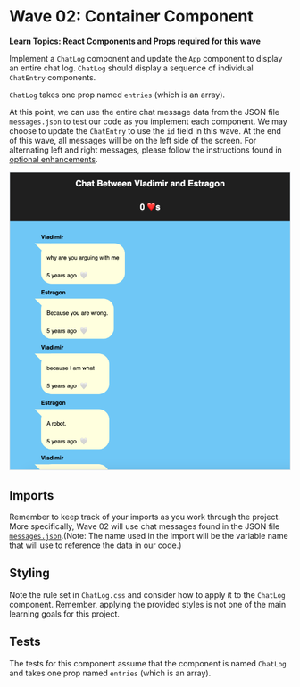 # Wave 02: Container Component

**Learn Topics: React Components and Props required for this wave**

Implement a `ChatLog` component and update the `App` component to display an entire chat log. `ChatLog` should display a sequence of individual `ChatEntry` components.

`ChatLog` takes one prop named `entries` (which is an array).

At this point, we can use the entire chat message data from the JSON file `messages.json` to test our code as you implement each component. We may choose to update the `ChatEntry` to use the `id` field in this wave. At the end of this wave, all messages will be on the left side of the screen. For alternating left and right messages, please follow the instructions found in [optional enhancements](optional-enhancements.md).

![Wave 02 One Sided Messages](../images/react-chatlog-demo-one-sided-messages.png)

## Imports

Remember to keep track of your imports as you work through the project. More specifically, Wave 02 will use chat messages found in the JSON file [`messages.json`](../src/data/messages.json).(Note: The name used in the import will be the variable name that will use to reference the data in our code.)

## Styling

Note the rule set in `ChatLog.css` and consider how to apply it to the `ChatLog` component. Remember, applying the provided styles is not one of the main learning goals for this project.

## Tests

The tests for this component assume that the component is named `ChatLog` and takes one prop named `entries` (which is an array).

